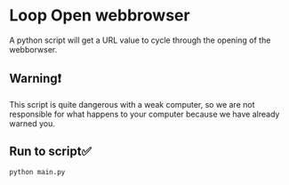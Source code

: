 # Loop Open webbrowser
A python script will get a URL value to cycle through the opening of the webborwser.

## Warning❗
This script is quite dangerous with a weak computer, so we are not responsible for what happens to your computer because we have already warned you.

## Run to script✅
```bash
python main.py
```
